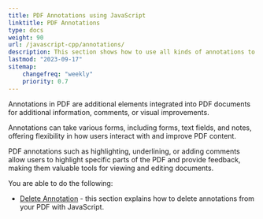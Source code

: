 ```yaml
---
title: PDF Annotations using JavaScript
linktitle: PDF Annotations
type: docs
weight: 90
url: /javascript-cpp/annotations/
description: This section shows how to use all kinds of annotations to your PDF file with the Aspose.PDF for JavaScript via C++.
lastmod: "2023-09-17"
sitemap:
    changefreq: "weekly"
    priority: 0.7
---
```


Annotations in PDF are additional elements integrated into PDF documents for additional information, comments, or visual improvements. 

Annotations can take various forms, including forms, text fields, and notes, offering flexibility in how users interact with and improve PDF content.

PDF annotations such as highlighting, underlining, or adding comments allow users to highlight specific parts of the PDF and provide feedback, making them valuable tools for viewing and editing documents.

You are able to do the following:

- [Delete Annotation](/pdf/javascript-cpp/delete-annotation/) - this section explains how to delete annotations from your PDF with JavaScript.




